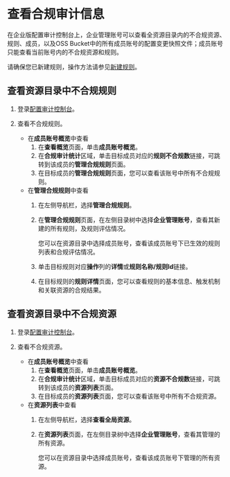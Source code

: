 # 查看合规审计信息

在企业版配置审计控制台上，企业管理账号可以查看全资源目录内的不合规资源、规则、成员，以及OSS Bucket中的所有成员账号的配置变更快照文件；成员账号只能查看当前账号内的不合规资源和规则。

请确保您已新建规则，操作方法请参见[新建规则](/intl.zh-CN/资源合规审计/规则管理/新建规则.md)。

## 查看资源目录中不合规规则

1.  登录[配置审计控制台](https://config.console.aliyun.com)。

2.  查看不合规规则。

    -   在**成员账号概览**中查看
        1.  在**查看概览**页面，单击**成员账号概览**。
        2.  在**合规审计统计**区域，单击目标成员对应的**规则不合规数**链接，可跳转到该成员的**管理合规规则**页面。
        3.  在目标成员的**管理合规规则**页面，您可以查看该账号中所有不合规规则。
    -   在**管理合规规则**中查看
        1.  在左侧导航栏，选择**管理合规规则**。
        2.  在**管理合规规则**页面，在左侧目录树中选择**企业管理账号**，查看其新建的所有规则，及规则评估情况。

            您可以在资源目录中选择成员账号，查看该成员账号下已生效的规则列表和合规评估情况。

        3.  单击目标规则对应**操作**列的**详情**或**规则名称/规则Id**链接。
        4.  在目标规则的**规则详情**页面，您可以查看规则的基本信息、触发机制和关联资源的合规结果。

## 查看资源目录中不合规资源

1.  登录[配置审计控制台](https://config.console.aliyun.com)。

2.  查看不合规资源。

    -   在**成员账号概览**中查看
        1.  在**查看概览**页面，单击**成员账号概览**。
        2.  在**合规审计统计**区域，单击目标成员对应的**资源不合规数**链接，可跳转到该成员的**资源列表**页面。
        3.  在目标成员的**资源列表**页面，您可以查看该账号中所有不合规资源。
    -   在**资源列表**中查看
        1.  在左侧导航栏，选择**查看全局资源**。
        2.  在**资源列表**页面，在左侧目录树中选择**企业管理账号**，查看其管理的所有资源。

            您可以在资源目录中选择成员账号，查看该成员账号下管理的所有资源。


